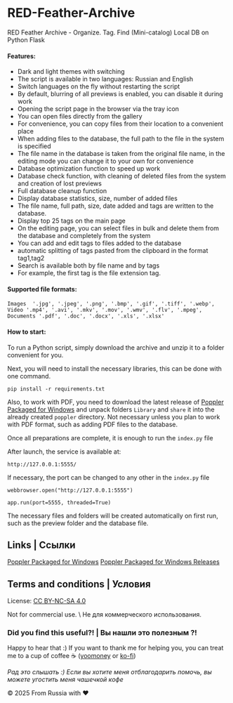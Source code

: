 # RED-Feather-Archive
RED Feather Archive - Organize. Tag. Find (Mini-catalog) Local DB on Python Flask 


#### Features:
*  Dark and light themes with switching
*  The script is available in two languages: Russian and English
*  Switch languages ​​on the fly without restarting the script
*  By default, blurring of all previews is enabled, you can disable it during work
*  Opening the script page in the browser via the tray icon
*  You can open files directly from the gallery
*  For convenience, you can copy files from their location to a convenient place
*  When adding files to the database, the full path to the file in the system is specified
*  The file name in the database is taken from the original file name, in the editing mode you can change it to your own for convenience
*  Database optimization function to speed up work
*  Database check function, with cleaning of deleted files from the system and creation of lost previews
*  Full database cleanup function
*  Display database statistics, size, number of added files
*  The file name, full path, size, date added and tags are written to the database.
*  Display top 25 tags on the main page
*  On the editing page, you can select files in bulk and delete them from the database and completely from the system
*  You can add and edit tags to files added to the database
*  automatic splitting of tags pasted from the clipboard in the format tag1,tag2
*  Search is available both by file name and by tags
*  For example, the first tag is the file extension tag.


#### Supported file formats:
```
Images  '.jpg', '.jpeg', '.png', '.bmp', '.gif', '.tiff', '.webp',
Video '.mp4', '.avi', '.mkv', '.mov', '.wmv', '.flv', '.mpeg',
Documents '.pdf', '.doc', '.docx', '.xls', '.xlsx'
```

#### How to start:

To run a Python script, simply download the archive and unzip it to a folder convenient for you.

Next, you will need to install the necessary libraries, this can be done with one command.

```
pip install -r requirements.txt
```
Also, to work with PDF, you need to download the latest release of [Poppler Packaged for Windows](https://github.com/oschwartz10612/poppler-windows) and unpack folders `Library` and `share` it into the already created `poppler` directory. Not necessary unless you plan to work with PDF format, such as adding PDF files to the database.

Once all preparations are complete, it is enough to run the `index.py` file

After launch, the service is available at:
```
http://127.0.0.1:5555/
```
If necessary, the port can be changed to any other in the `index.py` file
```
webbrowser.open("http://127.0.0.1:5555")
```
```
app.run(port=5555, threaded=True)
```
The necessary files and folders will be created automatically on first run, such as the preview folder and the database file.



## Links | Ссылки 
 [Poppler Packaged for Windows](https://github.com/oschwartz10612/poppler-windows)
 [Poppler Packaged for Windows Releases](https://github.com/oschwartz10612/poppler-windows/releases)

##  Terms and conditions | Условия

License: [CC BY-NC-SA 4.0](https://creativecommons.org/licenses/by-nc-sa/4.0/)

Not for commercial use. \ Не для коммерческого использования.



### Did you find this useful?! | Вы нашли это  полезным ?!

Happy to hear that :) If you want to thank me for helping you, you can treat me to a cup of coffee  :coffee: ([yoomoney](https://yoomoney.ru/to/41001158104834) or [ko-fi](https://ko-fi.com/monseg)) 

*Рад это слышать :) Если вы хотите меня отблагодарить помочь, вы можете угостить меня чашечкой кофе*
  
© 2025 From Russia with ❤ 
